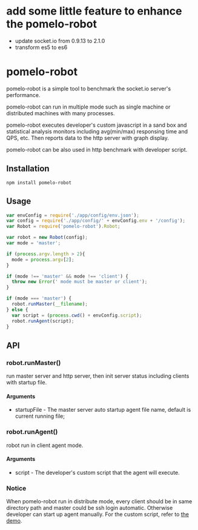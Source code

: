 # add some little feature to enhance the pomelo-robot
- update socket.io from 0.9.13 to 2.1.0
- transform es5 to es6



# pomelo-robot
pomelo-robot is a simple tool to benchmark the socket.io server's performance.

pomelo-robot can run in multiple mode such as single machine or distributed machines with many processes.

pomelo-robot executes developer's custom javascript in a sand box and statistical analysis monitors including avg(min/max) responsing time and QPS, etc. Then reports data to the http server with graph display.

pomelo-robot can be also used in http benchmark with developer script.


## Installation
```
npm install pomelo-robot
```

## Usage
``` javascript
var envConfig = require('./app/config/env.json');
var config = require('./app/config/' + envConfig.env + '/config');
var Robot = require('pomelo-robot').Robot;

var robot = new Robot(config);
var mode = 'master';

if (process.argv.length > 2){
  mode = process.argv[2];
}

if (mode !== 'master' && mode !== 'client') {
  throw new Error(' mode must be master or client');
}

if (mode === 'master') {
  robot.runMaster(__filename);
} else {
  var script = (process.cwd() + envConfig.script);
  robot.runAgent(script);
}
``` 

## API
### robot.runMaster()
run master server and http server, then init server status including clients with startup file. 
#### Arguments
+ startupFile - The master server auto startup agent file name, default is current running file;

### robot.runAgent()
robot run in client agent mode.
#### Arguments
+ script - The developer's custom script that the agent will execute. 

### Notice
When pomelo-robot run in distribute mode, every client should be in same directory path and master could be ssh login automatic. Otherwise developer can start up agent manually. For the custom script, refer to [the demo](https://github.com/NetEase/pomelo-robot-demo).

